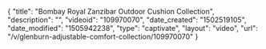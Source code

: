 {
    "title": "Bombay Royal Zanzibar Outdoor Cushion Collection",
    "description": "",
    "videoid": "109970070",
    "date_created": "1502519105",
    "date_modified": "1505942238",
    "type": "captivate",
    "layout": "video",
    "url": "\/v\/glenburn-adjustable-comfort-collection\/109970070"
}